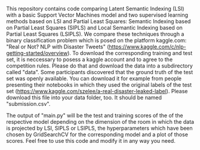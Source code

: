 This repository contains code comparing Latent Semantic Indexing (LSI) with a basic Support Vector Machines model and two supervised learning methods based on LSI and Partial Least Squares: Semantic Indexing based on Partial Least Squares (SIPLS) and Local Semantic Indexing based on Partial Least Squares (LSIPLS). We compare these techniques through a binary classification problem which is posed on the platform kaggle.com: "Real or Not? NLP with Disaster Tweets" (https://www.kaggle.com/c/nlp-getting-started/overview).
To download the corresponding training and test set, it is neccessary to posess a kaggle account and to agree to the competition rules. Please do that and download the data into a subdirectory called "data". Some participants discovered that the ground truth of the test set was openly available. You can download it for example from people presenting their notebooks in which they used the original labels of the test set (https://www.kaggle.com/szelee/a-real-disaster-leaked-label). Please download this file into your data folder, too. It should be named "submission.csv".

The output of "main.py" will be the test and training scores of the of the respective model depending on the dimension of the room in which the data is projected by LSI, SIPLS or LSIPLS, the hyperparameters which have been chosen by GridSearchCV for the corresponding model and a plot of those scores. Feel free to use this code and modify it in any way you need.